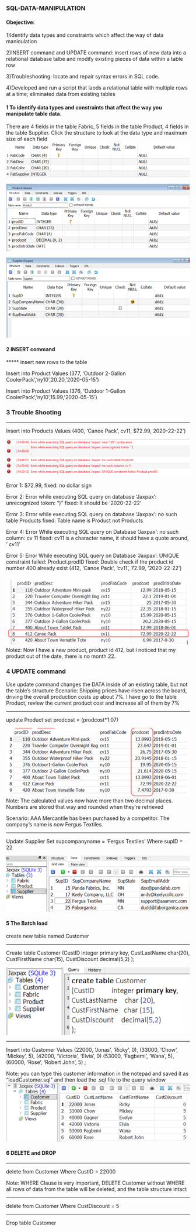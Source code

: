 ### SQL-DATA-MANIPULATION
#### Obejective:
1)Identify data types and constraints which affect the way of data manioulation

2)INSERT command and UPDATE command: insert rows of new data into a relational database talbe and modify existing pieces of data within a table row

3)Troubleshooting: locate and repair syntax errors in SQL code.

4)Developed and run a script that laods a relational table with multiple rows at a time; eliminated data from existing tables

#### 1 To identify data types and constraints that affect the way you manipulate table data.
There are 4 fields in the table Fabric, 5 fields in the table Product, 4 fields in the table Supplier.
Click the structure to look at the data type and maximum size of each field
![](figure/fabric.png)

![](figure/product.png)

![](figure/supplier.png)

#### 2 INSERT command
***** insert new rows to the table

Insert into Product
Values
(377, ‘Outdoor 2-Gallon CoolerPack’,’ny10’,20.20,’2020-05-15’)

Insert into Product
Values
(376, ‘Outdoor 1-Gallon CoolerPack’,’ny10’,15.99,’2020-05-15’)
### 3 Trouble Shooting
*****
Insert into Products
Values
(400, ‘Canoe Pack’, cv11, $72.99, 2020-22-22’)

![](figure/error_mess.png)

Error 1: $72.99, fixed: no dollar sign

Error 2: Error while executing SQL query on database ‘Jaxpax’: unrecognized token: “)”
         fixed: It should be ‘2020-22-22’
	    
Error 3: Error while executing SQL query on database ‘Jaxpax’: no such table Products
	 fixed: Table name is Product not Products
	 
Error 4: Error While executing SQL query on Database ‘Jaxpax’: no such column: cv 11
	 fixed: cv11 is a character name, it should have a quote around, ’ cv11’
	 
Error 5: Error While executing SQL query on Database ‘Jaxpax’: UNIQUE constraint failed: Product.prodID
	fixed: Double check if the product id number 400 already exist
	(412, ‘Canoe Pack’, ‘cv11’, 72.99, ‘2020-22-22’)
  
 ![](figure/fixederror.png) 
 Notez: Now I have a new product, product id 412, but I noticed that my product out of the date, there is no month 22.
 
### 4 UPDATE command
Use update command changes the DATA inside of an existing table, but not the table’s structure
Scenario:
Shipping prices have risen across the board, driving the overall production costs up about 7%.
I have go to the table Product, review the current product cost and increase all of them by 7% 
*********
update Product
set prodcost = (prodcost*1.07)

![](figure/update_co.png) 
Note:
The calculated values now have more than two decimal places. Numbers are stored that way 
and rounded when they’re retrieved

Scenario:
AAA Mercantile has been purchased by a competitor. The company’s name is now Fergus Textiles.

*****
Update Supplier
Set supcompanyname = ‘Fergus Textiles’
Where supID = 22

![](figure/update_name.png)

#### 5 The Batch load
create new table named Customer
*****
Create table Customer
(CustID		 integer primary key,
CustLastName		char(20),
CustFirstName		char(15),
CustDiscount		decimal(5,2)
);

![](figure/customer.png)
*****
Insert into Customer
Values
(22000, ‘Jonas’, ‘Ricky’, 0),
(33000, ‘Chow’, ‘Mickey’, 5),
(42000, ‘Victoria’, ‘Elvia’, 0)
(53000, ‘Fagbemi’, ‘Wana’, 5),
(60000, ‘Rose’, ‘Robert John’, 5)
;

Note: you can type this customer information in the notepad and saved it as “loadCustomer.sql” and then load the .sql file to the query window
![](figure/customerfill.png)

#### 6 DELETE and DROP
*****
delete from Customer
Where CustID = 22000

Note: WHERE Clause is very important, DELETE Customer without WHERE all rows of data from the table will be deleted, and the table structure intact
*****
delete from Customer
Where  CustDiscount = 5
*****
Drop table Customer









 


